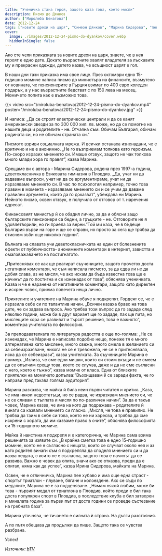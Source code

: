 ```yaml
---
title: "Ученичка стана герой, защото каза това, което мисли"
description: Писмо до Дянков
author: ["Миролюба Бенатова"]
date: 2012-12-24
tags: ["новите дрехи на царя", "Симеон Дянков", "Марина Сидерова", "пенсии"]
cover:
  image: ./images/2012-12-24-pismo-do-dyankov/cover.webp
  hiddenInSingle: false
---
```


Ако сте чели приказката за новите дрехи на царя, знаете, че в нея героят е едно дете. Докато възрастните хвалят владетеля за лъскавите му и прекрасни одежди, детето казва, че всъщност царят е гол.

В наши дни тази приказка има свое лице. През октомври едно 15-годишно момиче написа писмо до министъра на финансите, възмутено от новината, че пенсионерите в Гърция взимат по 400 евро коледен подарък, а у нас възрастните бедстват с по 150 лева на месец. Момичето попита как е възможно това.

{{< video src="/miroluba-benatova/2012-12-24-pismo-do-dyankov.mp4" poster="/miroluba-benatova/2012-12-24-pismo-do-dyankov.jpg" >}}

И написа: „Да се строят електрически централи и да се канят американски звезди за по 300 000 хил. лв. може, но да се помогне на нашите деца и родителите - не. Отчаяна съм. Обичам България, обичам родината си, но не обичам страната си."

Писмото взриви социалната мрежа. И всички останаха изненадани, че е критично и не е анонимно.
„Не го възприемам толкова като героизъм. По-скоро изразих мнението си. Имаше отзвук, защото не чак толкова много млади хора го правят”, казва Марина.

Срещаме ви с автора - Марина Сидерова, родена през 1997-а година, деветокласничка в Езиковата гимназия в Пловдив. „Да, учат ни да задаваме въпроси, учат ни да се аргументираме, учат ни да изразяваме мнението си. В час по психология например, точно това правим в момента - изразяваме мнението си и се учим да даваме правилни аргументи, които да го доказват”, убеждава ни Марина.
Нейното писмо, освен отзвук, е получило от отговор от т. наречения адресат.

Финансовият министър й се обадил лично, за да и обясни защо българските пенсионери са бедни, а гръцките - не. Отговорите не я удовлетворили, но ги приела за верни.”Той ми каза, че в бъдеще България върви на горе и ще се оправи, но просто за сега ще трябва да стиснем зъби още няколко години”.

Вълната на славата учи деветокласничката на един от болезнените ефекти от публичността- анонимните коментари в интернет, завистта и омаловажаването на постигнатото.

„Притеснявах се как ще реагират съучениците, защото прочетох доста негативни коментари, че съм написала писмото, за да едва ли не да добия слава, аз не мисля, че ако искам да бъда известна това ще е начинът да го постигна и се изненадах от това”, обяснява ученичката. Казва и че е наранена от негативните коментари, защото като директен и искрен човек, приема повечето неща лично.

Приятелите и учителите на Марина обаче я подкрепят. Гордеят се, че е изразила себе си по талантлив начин. „Всички казаха браво на това дете, че си задава въпроса. Ако трябва този въпрос да го зададе след няколко години, може би в друг вариант ще го зададе, пак ще пита, но мислещите хора се развиват и търсят решения, това е важното”, коментира учителката по философия.

За преподавателката по литература радостта е още по-голяма: „Не се изненадах, че Марина е написала подобно нещо, понеже тя е много алтернативна като мислене, много свежа, много смела в желанието си за себеизразяване, никога не се е тревожела, не се е притеснявала, иска да се себеизрази”, казва учителката.
За съучениците Марина е пример. „Излиза, че сме едни мишки, които си стоим вкъщи и не смеем да се опълчим срещу това, което се случва, даже и да не сме съгласни с него, което е тъжно”, казва момче от класа. Една от близките приятелки на момичето допълва:”Възхищавам й се заради факта, че го направи пред такава голяма аудитория”.

Марина разказва, че майка й била неин първи читател и критик. „Каза, че има някои недостатъци, но се радва, че изразявам мнението си, че не се сливам с тълпата и мисля по по-различен начин”. За да е такъв човек, Марина казва, че има на кого да подражава – родителите й винаги са казвали мнението си гласно. „Мисля, че това е правилно. Не трябва да таим в себе си това, което не ни харесва, и трябва да сме искрени с хората, да им казваме право в очите”, обяснява философията си 15-годишното момиче.

Майка й наистина я подкрепя и е категорична, че Марина сама взима решенията за изявите си. „В крайна сметка това е едно 15-годишно момиче, което не е съгласно с нещата, които се случват около нея и аз като родител винаги съм я подкрепяла да споделя мнението си и да казва нещата, с които не е съгласна, защото това е начинът да се развива. Важно е човек да опита, значи ако се отказва, преди да е опитал, няма как да успее”, казва Ирина Сидерова, майката на Марина.

Освен, че е отличничка, Марина пее хубаво и има още една страст - спортът триатлон - плуване, бягане и колоездене. Ако се съди по медалите, Марина не е за подценяване. „Нямам някой любим, може би това - първият медал от триатлона в Пловдив, който преди е бил така доста популярен спорт в Пловдив, в последствие клуба е бил затворен и миналата година за първи път от доста години се проведе състезание на гребната база”.

Марина уточнява, че тичането е силната й страна. На дълги разстояния.

А по пътя обещава да продължи да пише. Защото така се чувства разбрана.

Успех!

*Източник: [bTV](https://btvnovinite.bg/bulgaria/pismo-do-dyankov.html)*
